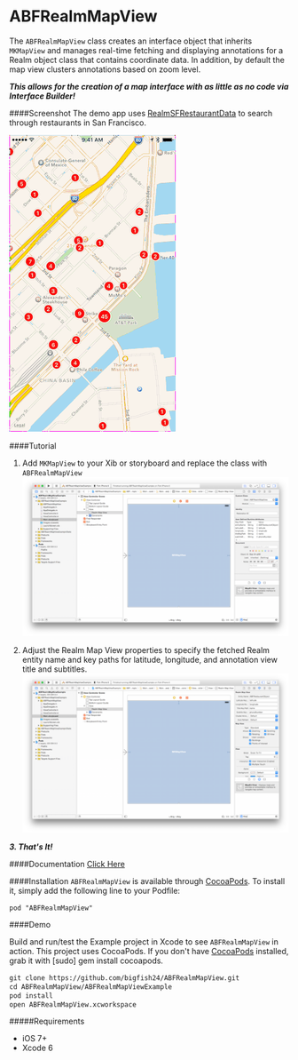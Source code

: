 # ABFRealmMapView

The `ABFRealmMapView` class creates an interface object that inherits `MKMapView` and manages real-time fetching and displaying annotations for a Realm object class that contains coordinate data. In addition, by default the map view clusters annotations based on zoom level.

_**This allows for the creation of a map interface with as little as no code via Interface Builder!**_

####Screenshot
The demo app uses [RealmSFRestaurantData](https://github.com/bigfish24/RealmSFRestaurantData) to search through restaurants in San Francisco.

![SF Restaurant Map View](/images/ABFRealmMapView.gif?raw=true "SF Restaurant Map View")

####Tutorial
1. Add `MKMapView` to your Xib or storyboard and replace the class with `ABFRealmMapView`
![Add MKMapView to storyboard](/images/xcode-storyboard1.png?raw=true "Add MKMapView to storyboard")

2. Adjust the Realm Map View properties to specify the fetched Realm entity name and key paths for latitude, longitude, and annotation view title and subtitles.
![Add MKMapView to storyboard](/images/xcode-storyboard2.png?raw=true "Add MKMapView to storyboard")

_**3. That's It!**_

####Documentation
[Click Here](http://htmlpreview.github.io/?https://raw.githubusercontent.com/bigfish24/ABFRealmMapView/master/Documentation/html/index.html)

####Installation
`ABFRealmMapView` is available through [CocoaPods](http://cocoapods.org). To install
it, simply add the following line to your Podfile:
```
pod "ABFRealmMapView"
```

####Demo

Build and run/test the Example project in Xcode to see `ABFRealmMapView` in action. This project uses CocoaPods. If you don't have [CocoaPods](http://cocoapods.org/) installed, grab it with [sudo] gem install cocoapods.

```
git clone https://github.com/bigfish24/ABFRealmMapView.git
cd ABFRealmMapView/ABFRealmMapViewExample
pod install
open ABFRealmMapView.xcworkspace
```
#####Requirements

* iOS 7+
* Xcode 6

